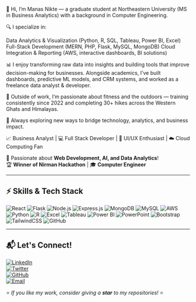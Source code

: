 👋 Hi, I’m Manas Nikte — a graduate student at Northeastern University (MS in Business Analytics) with a background in Computer Engineering.

🔍 I specialize in:

Data Analytics & Visualization (Python, R, SQL, Tableau, Power BI, Excel)
Full-Stack Development (MERN, PHP, Flask, MySQL, MongoDB)
Cloud Integration & Reporting (AWS, interactive dashboards, BI solutions)

📊 I enjoy transforming raw data into insights and building tools that improve decision-making for businesses. Alongside academics, I’ve built dashboards, predictive ML models, and CRM systems, and worked as a freelance data analyst & developer.

🌱 Outside of work, I’m passionate about fitness and the outdoors — training consistently since 2022 and completing 30+ hikes across the Western Ghats and Himalayas.

🚀 Always exploring new ways to bridge technology, analytics, and business impact.

📈 Business Analyst | 💻 Full Stack Developer | 🎨 UI/UX Enthusiast | ☁️ Cloud Computing Fan  

🌱 Passionate about **Web Development, AI, and Data Analytics**!  
🏆 **Winner of Nirman Hackathon** | 🎓 **Computer Engineer**  

---

## **⚡ Skills & Tech Stack**  
![React](https://img.shields.io/badge/React-20232A?style=for-the-badge&logo=react&logoColor=61DAFB)
![Flask](https://img.shields.io/badge/Flask-000000?style=for-the-badge&logo=flask&logoColor=white)
![Node.js](https://img.shields.io/badge/Node.js-43853D?style=for-the-badge&logo=node.js&logoColor=white)
![Express.js](https://img.shields.io/badge/Express.js-404D59?style=for-the-badge)
![MongoDB](https://img.shields.io/badge/MongoDB-4EA94B?style=for-the-badge&logo=mongodb&logoColor=white)
![MySQL](https://img.shields.io/badge/MySQL-4479A1?style=for-the-badge&logo=mysql&logoColor=white)
![AWS](https://img.shields.io/badge/AWS-232F3E?style=for-the-badge&logo=amazon-aws&logoColor=white)
![Python](https://img.shields.io/badge/Python-3776AB?style=for-the-badge&logo=python&logoColor=white)
![R](https://img.shields.io/badge/R-276DC3?style=for-the-badge&logo=r&logoColor=white)
![Excel](https://img.shields.io/badge/Excel-217346?style=for-the-badge&logo=microsoft-excel&logoColor=white)
![Tableau](https://img.shields.io/badge/Tableau-E97627?style=for-the-badge&logo=tableau&logoColor=white)
![Power BI](https://img.shields.io/badge/Power%20BI-F2C811?style=for-the-badge&logo=power-bi&logoColor=black)
![PowerPoint](https://img.shields.io/badge/PowerPoint-D24726?style=for-the-badge&logo=microsoft-powerpoint&logoColor=white)
![Bootstrap](https://img.shields.io/badge/Bootstrap-563D7C?style=for-the-badge&logo=bootstrap&logoColor=white)
![TailwindCSS](https://img.shields.io/badge/TailwindCSS-38B2AC?style=for-the-badge&logo=tailwind-css&logoColor=white)
![GitHub](https://img.shields.io/badge/GitHub-100000?style=for-the-badge&logo=github&logoColor=white)

---

## **📬 Let's Connect!**  
[![LinkedIn](https://img.shields.io/badge/LinkedIn-0A66C2?style=for-the-badge&logo=linkedin&logoColor=white)](https://linkedin.com/in/manasnikte)  
[![Twitter](https://img.shields.io/badge/Twitter-1DA1F2?style=for-the-badge&logo=twitter&logoColor=white)](https://twitter.com/ManasNikte)  
[![GitHub](https://img.shields.io/badge/GitHub-181717?style=for-the-badge&logo=github&logoColor=white)](https://github.com/ManasNikte)  
[![Email](https://img.shields.io/badge/Email-D14836?style=for-the-badge&logo=gmail&logoColor=white)](mailto:manas.nikte@gmail.com)  

⭐ _If you like my work, consider giving a **star** to my repositories!_ ⭐  
